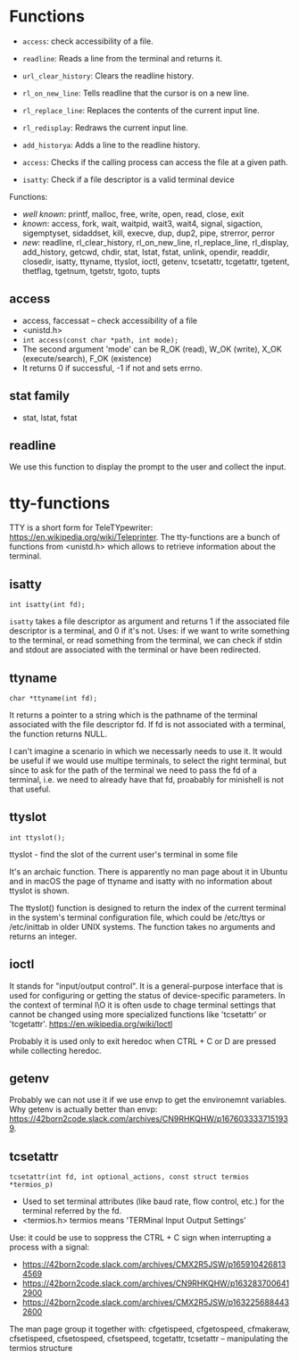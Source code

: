 # Functions

- `access`: check accessibility of a file.

- `readline`: Reads a line from the terminal and returns it.

- `url_clear_history`: Clears the readline history.

- `rl_on_new_line`: Tells readline that the cursor is on a new line.

- `rl_replace_line`: Replaces the contents of the current input line.

- `rl_redisplay`: Redraws the current input line.

- `add_historya`: Adds a line to the readline history.

- `access`: Checks if the calling process can access the file at a given path.

- `isatty`: Check if a file descriptor is a valid terminal device

Functions:

- _well known_: printf, malloc, free, write, open, read, close, exit
- _known_: access, fork, wait, waitpid, wait3, wait4, signal, sigaction, sigemptyset, sidaddset, kill, execve, dup, dup2, pipe, strerror, perror
- _new_: readline, rl_clear_history, rl_on_new_line, rl_replace_line, rl_display, add_history, getcwd, chdir, stat, lstat, fstat, unlink, opendir, readdir, closedir, isatty, ttyname, ttyslot, ioctl, getenv, tcsetattr, tcgetattr, tgetent, thetflag, tgetnum, tgetstr, tgoto, tupts

## access

- access, faccessat – check accessibility of a file
- <unistd.h>
- `int access(const char *path, int mode);`
- The second argument 'mode' can be R_OK (read), W_OK (write), X_OK (execute/search), F_OK (existence)
- It returns 0 if successful, -1 if not and sets errno.

## stat family

- stat, lstat, fstat

## readline

We use this function to display the prompt to the user and collect the input.

# tty-functions

TTY is a short form for TeleTYpewriter: https://en.wikipedia.org/wiki/Teleprinter. The tty-functions are a bunch of functions from <unistd.h> which allows to retrieve information about the terminal.

## isatty

`int isatty(int fd);`

`isatty` takes a file descriptor as argument and returns 1 if the associated file descriptor is a terminal, and 0 if it's not. Uses: if we want to write something to the terminal, or read something from the terminal, we can check if stdin and stdout are associated with the terminal or have been redirected.

## ttyname

`char *ttyname(int fd);`

It returns a pointer to a string which is the pathname of the terminal associated with the file descriptor fd. If fd is not associated with a terminal, the function returns NULL.

I can't imagine a scenario in which we necessarly needs to use it. It would be useful if we would use multipe terminals, to select the right terminal, but since to ask for the path of the terminal we need to pass the fd of a terminal, i.e. we need to already have that fd, proabably for minishell is not that useful.

## ttyslot

`int ttyslot();`

ttyslot - find the slot of the current user's terminal in some file

It's an archaic function. There is apparently no man page about it in Ubuntu and in macOS the page of ttyname and isatty with no information about ttyslot is shown.

The ttyslot() function is designed to return the index of the current terminal in the system's terminal configuration file, which could be /etc/ttys or /etc/inittab in older UNIX systems. The function takes no arguments and returns an integer.

## ioctl

It stands for "input/output control".
It is a general-purpose interface that is used for configuring or getting the status of device-specific parameters.
In the context of terminal I\O it is often usde to chage terminal settings that cannot be changed using more specialized functions like 'tcsetattr' or 'tcgetattr'.
https://en.wikipedia.org/wiki/Ioctl

Probably it is used only to exit heredoc when CTRL + C or D are pressed while collecting heredoc.

## getenv

Probably we can not use it if we use envp to get the environemnt variables. Why getenv is actually better than envp: https://42born2code.slack.com/archives/CN9RHKQHW/p1676033337151939.

## tcsetattr

`tcsetattr(int fd, int optional_actions, const struct termios *termios_p)`

- Used to set terminal attributes (like baud rate, flow control, etc.) for the terminal referred by the fd.
- <termios.h> termios means 'TERMinal Input Output Settings'

Use: it could be use to soppress the CTRL + C sign when interrupting a process with a signal:

- https://42born2code.slack.com/archives/CMX2R5JSW/p1659104268134569
- https://42born2code.slack.com/archives/CN9RHKQHW/p1632837006412900
- https://42born2code.slack.com/archives/CMX2R5JSW/p1632256884432600

The man page group it together with: cfgetispeed, cfgetospeed, cfmakeraw, cfsetispeed, cfsetospeed,
cfsetspeed, tcgetattr, tcsetattr – manipulating the termios structure
